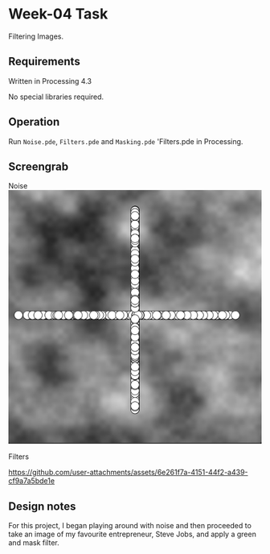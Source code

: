 # Week-04 Task

Filtering Images.

## Requirements

Written in Processing 4.3

No special libraries required.

## Operation

Run `Noise.pde`, `Filters.pde` and `Masking.pde` 'Filters.pde in Processing. 

## Screengrab

Noise
![image alt](https://github.com/Jollyboytheo/Computational-Practices-Sound-and-Image-Processing-/blob/ab2698f9be48ea7736c16b2111ad53738e84fd15/Week%204/Tasks/Noise/Screenshot%20(noise).png)

Filters




https://github.com/user-attachments/assets/6e261f7a-4151-44f2-a439-cf9a7a5bde1e



## Design notes

For this project, I began playing around with noise and then proceeded to take an image of my favourite entrepreneur, Steve Jobs, and apply a green and mask filter.
